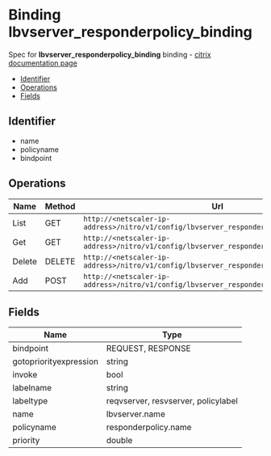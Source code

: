# Binding lbvserver_responderpolicy_binding

Spec for **lbvserver_responderpolicy_binding** binding - [citrix documentation page](https://developer-docs.citrix.com/projects/netscaler-nitro-api/en/11.0/configuration/load-balancing/lbvserver_responderpolicy_binding/lbvserver_responderpolicy_binding/)

- [Identifier](#identifier)
- [Operations](#operations)
- [Fields](#fields)

## Identifier

- name
- policyname
- bindpoint

## Operations

| Name | Method | Url |
|----|----|----|
| List | GET | `http://<netscaler-ip-address>/nitro/v1/config/lbvserver_responderpolicy_binding` |
| Get | GET | `http://<netscaler-ip-address>/nitro/v1/config/lbvserver_responderpolicy_binding/<name>` |
| Delete | DELETE | `http://<netscaler-ip-address>/nitro/v1/config/lbvserver_responderpolicy_binding/<name>` |
| Add | POST | `http://<netscaler-ip-address>/nitro/v1/config/lbvserver_responderpolicy_binding` |

## Fields

| Name | Type |
|----|----|
| bindpoint | REQUEST, RESPONSE |
| gotopriorityexpression | string |
| invoke | bool |
| labelname | string |
| labeltype | reqvserver, resvserver, policylabel |
| name | lbvserver.name |
| policyname | responderpolicy.name |
| priority | double |

